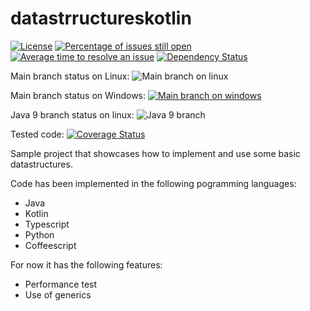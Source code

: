 # datastrructureskotlin

[![License](https://img.shields.io/badge/license-LGPL--3-blue.svg)](LICENSE)  [![Percentage of issues still open](http://isitmaintained.com/badge/open/javatlacati/datastrructureskotlin.svg)](http://isitmaintained.com/project/javatlacati/datastrructureskotlin "Percentage of issues still open")  [![Average time to resolve an issue](http://isitmaintained.com/badge/resolution/javatlacati/datastrructureskotlin.svg)](http://isitmaintained.com/project/javatlacati/datastrructureskotlin "Average time to resolve an issue")  [![Dependency Status](https://dependencyci.com/github/javatlacati/datastrructureskotlin/badge)](https://dependencyci.com/github/javatlacati/datastrructureskotlin)

Main branch status on Linux:  ![Main branch on linux](https://travis-ci.org/javatlacati/datastrructureskotlin.svg?branch=master)

Main branch status on Windows:  [![Main branch on windows](https://ci.appveyor.com/api/projects/status/yw2b2tlfivfs1vj3?svg=true)](https://ci.appveyor.com/project/javatlacati/datastrructureskotlin)

Java 9 branch status on linux: ![Java 9 branch](https://api.travis-ci.org/javatlacati/datastrructureskotlin.svg?branch=Java9)

Tested code: [![Coverage Status](https://coveralls.io/repos/github/javatlacati/datastrructureskotlin/badge.svg?branch=master)](https://coveralls.io/github/javatlacati/datastrructureskotlin?branch=master)


Sample project that showcases how to implement and use some basic datastructures.

Code has been implemented in the following pogramming languages:

* Java
* Kotlin
* Typescript
* Python
* Coffeescript

For now it has the following features:

* Performance test
* Use of generics